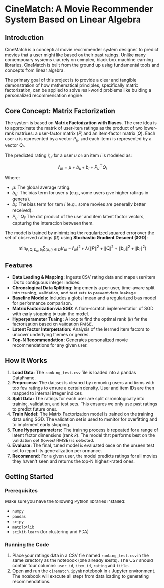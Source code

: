 # CineMatch: A Movie Recommender System Based on Linear Algebra

## Introduction

CineMatch is a conceptual movie recommender system designed to predict movies that a user might like based on their past ratings. Unlike many contemporary systems that rely on complex, black-box machine learning libraries, CineMatch is built from the ground up using fundamental tools and concepts from linear algebra.

The primary goal of this project is to provide a clear and tangible demonstration of how mathematical principles, specifically matrix factorization, can be applied to solve real-world problems like building a personalized recommendation engine.

## Core Concept: Matrix Factorization

The system is based on **Matrix Factorization with Biases**. The core idea is to approximate the matrix of user-item ratings as the product of two lower-rank matrices: a user-factor matrix ($P$) and an item-factor matrix ($Q$). Each user $u$ is represented by a vector $P_u$, and each item $i$ is represented by a vector $Q_i$.

The predicted rating $\hat{r}_{ui}$ for a user $u$ on an item $i$ is modeled as:

$$\hat{r}_{ui} = \mu + b_u + b_i + P_u^\top Q_i$$

Where:
- $\mu$: The global average rating.
- $b_u$: The bias term for user $u$ (e.g., some users give higher ratings in general).
- $b_i$: The bias term for item $i$ (e.g., some movies are generally better received).
- $P_u^\top Q_i$: The dot product of the user and item latent factor vectors, capturing the interaction between them.

The model is trained by minimizing the regularized squared error over the set of observed ratings ($\Omega$) using **Stochastic Gradient Descent (SGD)**:

$$\min_{P,Q,b_u,b_i} \sum_{(u,i)\in\Omega} \big(r_{ui} - \hat{r}_{ui}\big)^2 + \lambda\Big(\lVert P\rVert^2 + \lVert Q\rVert^2 + \lVert b_u\rVert^2 + \lVert b_i\rVert^2\Big)$$

## Features

* **Data Loading & Mapping:** Ingests CSV rating data and maps user/item IDs to contiguous integer indices.
* **Chronological Data Splitting:** Implements a per-user, time-aware split into training, validation, and test sets to prevent data leakage.
* **Baseline Models:** Includes a global mean and a regularized bias model for performance comparison.
* **Matrix Factorization via SGD:** A from-scratch implementation of SGD with early stopping to train the model.
* **Hyperparameter Tuning:** A loop to find the optimal rank ($k$) for the factorization based on validation RMSE.
* **Latent Factor Interpretation:** Analysis of the learned item factors to uncover underlying themes or genres.
* **Top-N Recommendation:** Generates personalized movie recommendations for any given user.

## How It Works

1.  **Load Data:** The `ranking_test.csv` file is loaded into a pandas DataFrame.
2.  **Preprocess:** The dataset is cleaned by removing users and items with too few ratings to ensure a certain density. User and item IDs are then mapped to internal integer indices.
3.  **Split Data:** The ratings for each user are split chronologically into training, validation, and test sets. This ensures we only use past ratings to predict future ones.
4.  **Train Model:** The Matrix Factorization model is trained on the training data using SGD. The validation set is used to monitor for overfitting and to implement early stopping.
5.  **Tune Hyperparameters:** The training process is repeated for a range of latent factor dimensions (rank $k$). The model that performs best on the validation set (lowest RMSE) is selected.
6.  **Evaluate:** The final, tuned model is evaluated once on the unseen test set to report its generalization performance.
7.  **Recommend:** For a given user, the model predicts ratings for all movies they haven't seen and returns the top-N highest-rated ones.

## Getting Started

### Prerequisites

Make sure you have the following Python libraries installed:

* `numpy`
* `pandas`
* `scipy`
* `matplotlib`
* `scikit-learn` (for clustering and PCA)

### Running the Code

1.  Place your ratings data in a CSV file named `ranking_test.csv` in the same directory as the notebook (one already exists). The CSV should contain four columns: `user_id`, `item_id`, `rating` and `title`.
2.  Open and run the `cinematch.ipynb` notebook in a Jupyter environment. The notebook will execute all steps from data loading to generating recommendations.
